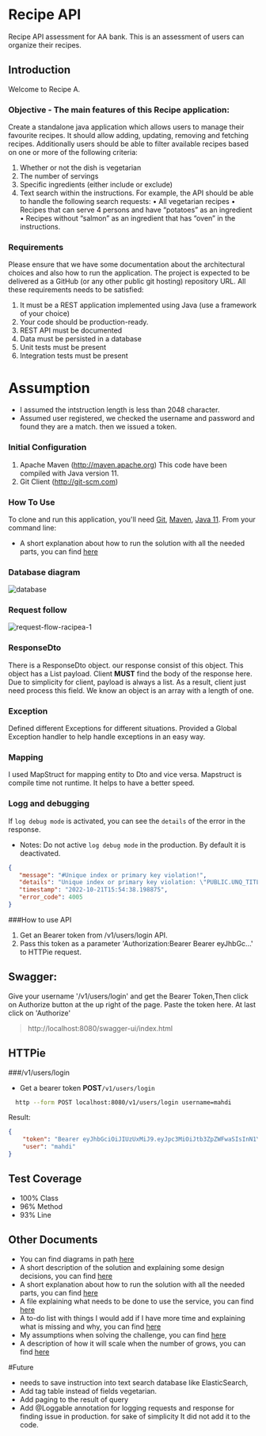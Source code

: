 # Recipe API
Recipe API assessment for AA bank. This is an assessment of users can organize their recipes.

## Introduction
Welcome to Recipe A.

### Objective - The main features of this Recipe application:
Create a standalone java application which allows users to manage their favourite recipes. It should
allow adding, updating, removing and fetching recipes. Additionally users should be able to filter
available recipes based on one or more of the following criteria:
1. Whether or not the dish is vegetarian
2. The number of servings
3. Specific ingredients (either include or exclude)
4. Text search within the instructions.
   For example, the API should be able to handle the following search requests:
   • All vegetarian recipes
   • Recipes that can serve 4 persons and have “potatoes” as an ingredient
   • Recipes without “salmon” as an ingredient that has “oven” in the instructions.

### Requirements
Please ensure that we have some documentation about the architectural choices and also how to
run the application. The project is expected to be delivered as a GitHub (or any other public git
hosting) repository URL.
All these requirements needs to be satisfied:
1. It must be a REST application implemented using Java (use a framework of your choice)
2. Your code should be production-ready.
3. REST API must be documented
4. Data must be persisted in a database
5. Unit tests must be present
6. Integration tests must be present

# Assumption
* I assumed the intstruction length is less than 2048 character.
* Assumed user registered, we checked the username and password and found they are a match. then we issued a token.

### Initial Configuration
1.	Apache Maven (http://maven.apache.org)  This code have been compiled with Java version 11.
2.	Git Client (http://git-scm.com)

### How To Use
To clone and run this application, you'll need [Git](https://git-scm.com), [Maven](https://maven.apache.org/), [Java 11](https://www.oracle.com/technetwork/java/javase/downloads/jdk11-downloads-5066655.html). From your command line:
* A short explanation about how to run the solution with all the needed parts, you can find [here](how_to_run.md)

### Database diagram

![database](https://user-images.githubusercontent.com/8404721/197364029-7958b7f5-7d3a-4606-9c07-90c66f71dc75.jpg)


### Request follow 

![request-flow-racipea-1](https://user-images.githubusercontent.com/8404721/197363470-8607b704-ae6d-425c-bb4e-1b03548d4e13.jpg)

### ResponseDto
There is a ResponseDto object. our response consist of this object. This object has a List<T> payload.
Client **MUST** find the body of the response here. Due to simplicity for client, payload is always a list. As a result, client just need process this field.
We know an object is an array with a length of one.

### Exception
Defined different Exceptions for different situations.
Provided a Global Exception handler to help handle exceptions in an easy way.

### Mapping
I used MapStruct for mapping entity to Dto and vice versa. Mapstruct is compile time not runtime. It helps to have a better speed.

### Logg and debugging
If `log debug mode` is activated, you can see the `details` of the error in the response.
* Notes: Do not active `log debug mode` in the production. By default it is deactivated.
```json
{
   "message": "#Unique index or primary key violation!",
   "details": "Unique index or primary key violation: \"PUBLIC.UNQ_TITLE_USERNAEM_INDEX_4 ON PUBLIC.T_RECIPE(TITLE, USERNAME) VALUES 3\"; SQL statement:\ninsert into t_recipe (id, instruction, serve, title, username, vegetarian) values (default, ?, ?, ?, ?, ?) [23505-199] ;insert into t_recipe (id, instruction, serve, title, username, vegetarian) values (default, ?, ?, ?, ?, ?)",
   "timestamp": "2022-10-21T15:54:38.198875",
   "error_code": 4005
}
```

###How to use API
1. Get an Bearer token from /v1/users/login API.
2. Pass this token as a parameter 'Authorization:Bearer Bearer eyJhbGc...' to HTTPie request.

## Swagger:
Give your username '/v1/users/login' and get the Bearer Token,Then click on Authorize button at the up right of the page.  Paste the token here. At last click on 'Authorize'
>http://localhost:8080/swagger-ui/index.html

## HTTPie
###/v1/users/login
* Get a bearer token
  **POST**`/v1/users/login`
```bash
  http --form POST localhost:8080/v1/users/login username=mahdi
```
Result:
```json
{
    "token": "Bearer eyJhbGciOiJIUzUxMiJ9.eyJpc3MiOiJtb3ZpZWFwaSIsInN1YiI6Im1haGRpIiwiYXV0aG9yaXRpZXMiOlsiUk9MRV9VU0VSIl0sImlhdCI6MTY2NTQzNzgxMywiZXhwIjoxNjY4MDMzNDEzfQ.xtuu2sriJZFI0_Q__OYr-aK1vPJkyiUjMo0F-k0E6lnJR0AO3xagz6bT3WqZVIopTl_VZRBDvqlPZxGQijvnyg",
    "user": "mahdi"
}
```

## Test Coverage
* 100% Class
* 96% Method
* 93% Line

## Other Documents
* You can find diagrams in path [here](diagram)
* A short description of the solution and explaining some design decisions, you can find [here](solution.md)
* A short explanation about how to run the solution with all the needed parts, you can find [here](how_to_run.md)
* A file explaining what needs to be done to use the service, you can find [here](how_to_test.md)
* A to-do list with things I would add if I have more time and explaining what is missing and why, you can find [here](to_do.md)
* My assumptions when solving the challenge, you can find [here](assumptions.md)
* A description of how it will scale when the number of grows, you can find [here](scale.md)


#Future
* needs to save instruction into text search database like ElasticSearch,
* Add tag table instead of fields vegetarian.
* Add paging to the result of query
* Add @Loggable annotation for logging requests and response for finding issue in production. for sake of simplicity It did not add it to the code. 
